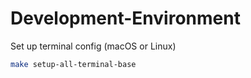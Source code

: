 # Development-Environment

Set up terminal config (macOS or Linux)

```sh
make setup-all-terminal-base
```
